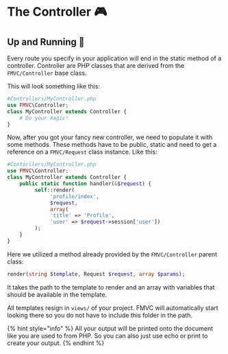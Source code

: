 # The Controller 🎮

## Up and Running 👟

Every route you specify in your application will end in the static method of a controller. Controller are PHP classes that are derived from the `FMVC/Controller` base class.

This will look something like this:

```php
#Controllers/MyController.php
use FMVC\Controller;
class MyController extends Controller {
    # Do your magic!
}
```

Now, after you got your fancy new controller, we need to populate it with some methods. These methods have to be public, static and need to get a reference on a `FMVC/Request` class instance. Like this:

```php
#Contorllers/MyController.php
use FMVC\Controller;
class MyController extends Controller {
    public static function handler(&$request) {
         self::render(
              'profile/index', 
              $request,
              array(
              'title' => 'Profile', 
              'user' => $request->session['user'])
         );
    }
}
```

Here we utilized a method already provided by the `FMVC/Controller` parent class:

```php
render(string $template, Request $request, array $params);
```

It takes the path to the template to render and an array with variables that should be available in the template.

All templates resign in `views/` of your project. FMVC will automatically start looking there so you do not have to include this folder in the path.

{% hint style="info" %}
 All your output will be printed onto the document like you are used to from PHP. So you can also just use echo or print to create your output.
{% endhint %}

